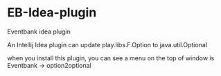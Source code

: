 # EB-Idea-plugin
Eventbank idea plugin

An Intellij Idea plugin can update play.libs.F.Option to java.util.Optional

when you install this plugin, you can see a menu on the top of window is Eventbank -> option2optional
